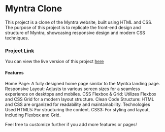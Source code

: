 <h1>Myntra Clone</h1>
<p>This project is a clone of the Myntra website, built using HTML and CSS. The purpose of this project is to replicate the front-end design and structure of Myntra, showcasing responsive design and modern CSS techniques.</p>

<h3>
  Project Link
</h3>
<p>You can view the live version of this project <a href="https://creative-tanuki-8714cb.netlify.app/">here</a></p>

<h4>Features</h4>
<p>Home Page: A fully designed home page similar to the Myntra landing page.
Responsive Layout: Adjusts to various screen sizes for a seamless experience on desktops and mobiles.
CSS Flexbox & Grid: Utilizes Flexbox and CSS Grid for a modern layout structure.
Clean Code Structure: HTML and CSS are organized for readability and maintainability.
Technologies Used
HTML5: For structuring the content.
CSS3: For styling and layout, including Flexbox and Grid.</p>

Feel free to customize further if you add more features or pages!
